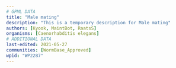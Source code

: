 ```yaml
---
# GPML DATA
title: "Male mating"
description: "This is a temporary description for Male mating"
authors: [Kyook, MaintBot, RaatsS]
organisms: [Caenorhabditis elegans]
# ADDITIONAL DATA
last-edited: 2021-05-27
communities: [WormBase_Approved]
wpid: "WP2287"
---
```

